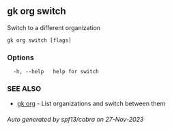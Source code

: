 ## gk org switch

Switch to a different organization

```
gk org switch [flags]
```

### Options

```
  -h, --help   help for switch
```

### SEE ALSO

* [gk org](gk_org.md)	 - List organizations and switch between them

###### Auto generated by spf13/cobra on 27-Nov-2023
